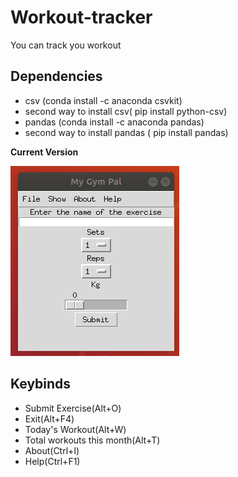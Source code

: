 # Workout-tracker

<p> You can track you workout </p>

## Dependencies

 <ul>
  <li> csv (conda install -c anaconda csvkit) </li>
  <li> second way to install csv( pip install python-csv) </li>
  <li> pandas (conda install -c anaconda pandas) </li>
  <li> second way to install pandas ( pip install pandas) </li>
</ul>

**Current Version**

<p><img src ="gympal update.png" title = "Gym Pal Version"/> </p>

## Keybinds

 <ul>
  <li> Submit Exercise(Alt+O) </li>
  <li> Exit(Alt+F4) </li>
  <li> Today's Workout(Alt+W) </li>
  <li> Total workouts this month(Alt+T) </li>
  <li> About(Ctrl+I) </li>
  <li> Help(Ctrl+F1) </li>
</ul>
